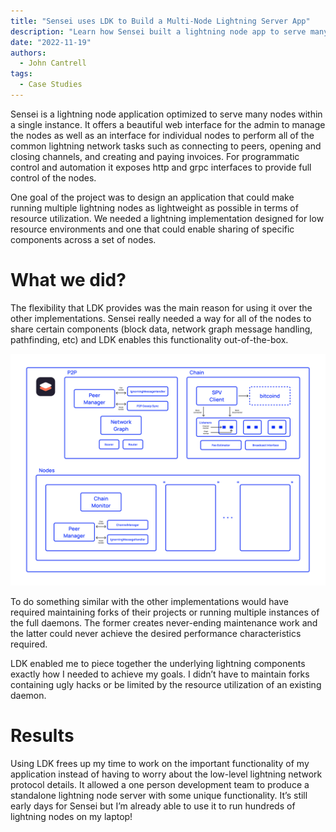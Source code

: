 ```yaml
---
title: "Sensei uses LDK to Build a Multi-Node Lightning Server App"
description: "Learn how Sensei built a lightning node app to serve many nodes"
date: "2022-11-19"
authors:
  - John Cantrell
tags:
  - Case Studies 
--- 
```


Sensei is a lightning node application optimized to serve many nodes within a single instance.  It offers a beautiful web interface for the admin to manage the nodes as well as an interface for individual nodes to perform all of the common lightning network tasks such as connecting to peers, opening and closing channels, and creating and paying invoices.  For programmatic control and automation it exposes http and grpc interfaces to provide full control of the nodes.
 
One goal of the project was to design an application that could make running multiple lightning nodes as lightweight as possible in terms of resource utilization.  We needed a lightning implementation designed for low resource environments and one that could enable sharing of specific components across a set of nodes.

# What we did?

The flexibility that LDK provides was the main reason for using it over the other implementations.  Sensei really needed a way for all of the nodes to share certain components (block data, network graph message handling, pathfinding, etc) and LDK enables this functionality out-of-the-box.

![Sensei architecture](../assets/sensei-architecture.svg)

To do something similar with the other implementations would have required maintaining forks of their projects or running multiple instances of the full daemons. The former creates never-ending maintenance work and the latter could never achieve the desired performance characteristics required.

LDK enabled me to piece together the underlying lightning components exactly how I needed to achieve my goals. I didn’t have to maintain forks containing ugly hacks or be limited by the resource utilization of an existing daemon.

# Results

Using LDK frees up my time to work on the important functionality of my application instead of having to worry about the low-level lightning network protocol details.  It allowed a one person development team to produce a standalone lightning node server with some unique functionality.  It’s still early days for Sensei but I’m already able to use it to run hundreds of lightning nodes on my laptop!
